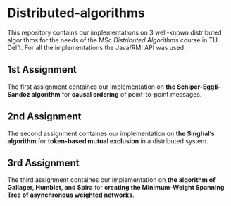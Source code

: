 # Distributed-algorithms

This repository contains our implementations on 3 well-known distributed algorithms for the needs of the MSc *Distributed Algorithms* course in TU Delft. For all the implementations the Java/RMI API was used.

## 1st Assignment

The first assignment containes our implementation on **the Schiper-Eggli-Sandoz algorithm** for **causal ordering** of point-to-point messages.

## 2nd Assignment

The second assignment containes our implementation on **the Singhal’s algorithm** for **token-based mutual exclusion** in a distributed system.

## 3rd Assignment

The third assignment containes our implementation on **the algorithm of Gallager, Humblet, and Spira** for **creating the Minimum-Weight Spanning Tree of asynchronous weighted networks**. 

